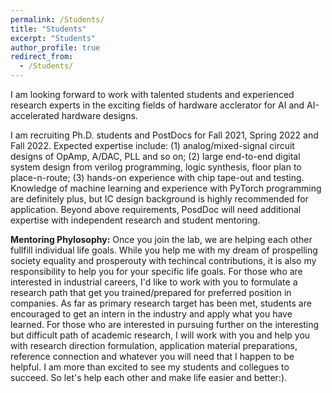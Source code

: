 ```yaml
---
permalink: /Students/
title: "Students"
excerpt: "Students"
author_profile: true
redirect_from: 
  - /Students/
---
```

I am looking forward to work with talented students and experienced research experts in the exciting fields of hardware acclerator for AI and AI-accelerated hardware designs.

I am recruiting Ph.D. students and PostDocs for Fall 2021, Spring 2022 and Fall 2022. Expected expertise include: (1) analog/mixed-signal circuit designs of OpAmp, A/DAC, PLL and so on; (2) large end-to-end digital system design from verilog programming, logic synthesis, floor plan to place-n-route;  (3) hands-on experience with chip tape-out and testing. Knowledge of machine learning and experience with PyTorch programming are definitely plus, but IC design background is highly recommended for application. Beyond above requirements, PosdDoc will need additional expertise with independent research and student mentoring.

**Mentoring Phylosophy:** Once you join the lab, we are helping each other fullfill individual life goals. While you help me with my dream of prospelling society equality and prosperouty with techincal contributions, it is also my responsibility to help you for your specific life goals. For those who are interested in industrial careers, I'd like to work with you to formulate a research path that get you trained/prepared for preferred position in companies. As far as primary research target has been met, students are encouraged to get an intern in the industry and apply what you have learned. For those who are interested in pursuing further on the interesting but difficult path of academic research, I will work with you and help you with research direction formulation,  application material preparations, reference connection and whatever you will need that I happen to be helpful. I am more than excited to see my students and collegues to succeed. So let's help each other and make life easier and better:).
